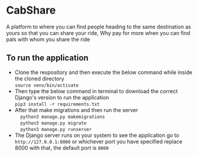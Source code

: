 # CabShare
A platform to where you can find people heading to the same destination as yours so that you can share your ride,
Why pay for more when you can find pals with whom you share the ride 


## To run the application

- Clone the respository and then execute the below command while inside the cloned directory\
          ``` source venv/bin/activate ``` 
- Then type the below command in terminal to download the correct Django's version to run the application\
         ``` pip3 install -r requirements.txt ``` 
- After that make migrations and then run the server \
       ```  python3 manage.py makemigrations``` \
       ```  python3 manage.py migrate``` \
       ```  python3 manage.py runserver```  
- The Django server runs on your system to see the application go to `http://127.0.0.1:8000` or whichever port you have specified replace 8000 with that, the default port is `8000`
